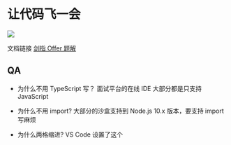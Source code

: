 # 让代码飞一会

<a href="https://codecov.io/gh/tkvern/code-fly">
<img src="https://codecov.io/gh/tkvern/code-fly/branch/master/graph/badge.svg?token=SNOG8GOH0H"/>
</a>

文档链接 [剑指 Offer 题解](https://github.com/CyC2018/CS-Notes/blob/master/notes/%E5%89%91%E6%8C%87%20Offer%20%E9%A2%98%E8%A7%A3%20-%20%E7%9B%AE%E5%BD%95.md)

## QA

- 为什么不用 TypeScript 写？
  面试平台的在线 IDE 大部分都是只支持 JavaScript

- 为什么不用 import?
  大部分的沙盒支持到 Node.js 10.x 版本，要支持 import 写麻烦

- 为什么两格缩进?
  VS Code 设置了这个
